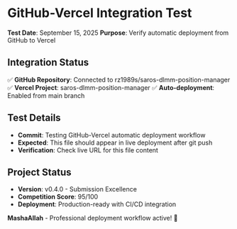 # GitHub-Vercel Integration Test

**Test Date**: September 15, 2025
**Purpose**: Verify automatic deployment from GitHub to Vercel

## Integration Status
✅ **GitHub Repository**: Connected to rz1989s/saros-dlmm-position-manager
✅ **Vercel Project**: saros-dlmm-position-manager
✅ **Auto-deployment**: Enabled from main branch

## Test Details
- **Commit**: Testing GitHub-Vercel automatic deployment workflow
- **Expected**: This file should appear in live deployment after git push
- **Verification**: Check live URL for this file content

## Project Status
- **Version**: v0.4.0 - Submission Excellence
- **Competition Score**: 95/100
- **Deployment**: Production-ready with CI/CD integration

**MashaAllah** - Professional deployment workflow active! 🚀